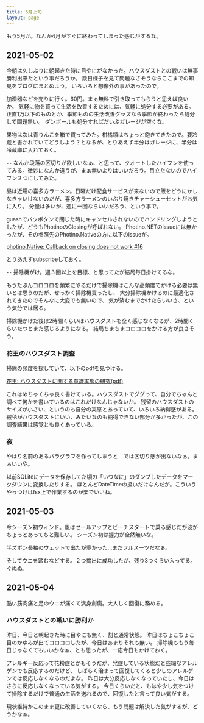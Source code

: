 ```yaml
---
title: 5月上旬
layout: page
---
```


もう5月か。なんか4月がすぐに終わってしまった感じがするな。

## 2021-05-02

今朝は久しぶりに朝起きた時に目やにがなかった。ハウスダストとの戦いは無事勝利出来たという事だろうか。
数日様子を見て問題なさそうならここまでの知見をブログにまとめよう。
いろいろと想像外の事があったので。

加湿器などを売りに行く。60円。まぁ無料で引き取ってもらうと思えば良いか。
気軽に物を買って生活を改善するためには、気軽に処分する必要がある。正直1万以下のものとか、季節ものの生活改善グッズなら季節が終わったら処分して問題無い。
ダンボールも処分すればだいぶガレージが空くな。

果物は次は青りんこを箱で買ってみた。柑橘類はちょっと飽きてきたので。要冷蔵と書かれていてどうしよう？となるが、とりあえず半分はガレージに、半分は冷蔵庫に入れておく。

`--` なんか段落の区切りが欲しいなぁ、と思って、クオートしたハイフンを使ってみる。微妙になんか違うが、まぁ無いよりはいいだろう。目立たないのでハイフン２つにしてみた。

昼は近場の喜多方ラーメン。日曜だけ配食サービスが来ないので飯をどうにかしなきゃいけないのだが、喜多方ラーメンのいぶり焼きチャーシューセットがお気に入り。
分量は多いが、週に一回ならいいだろう、という事で。

guashでバツボタンで閉じた時にキャンセルされないのでハンドリングしようとしたが、どうもPhotinoのClosingが呼ばれない。
Photino.NETのissueには無かったが、その参照先のPhotino.Nativeの方に以下のissueが。

[photino.Native: Callback on closing does not work #16](https://github.com/tryphotino/photino.Native/issues/16)

とりあえずsubscribeしておく。

`--` 掃除機がけ。週３回以上を目標、と思ってたが結局毎日掛けてるな。

もうたぶんコロコロを頻繁にやるだけで掃除機はこんな高頻度でかける必要は無いとは思うのだが、せっかく掃除機買ったし、
大分掃除機かけるのに最適化されてきたのでそんなに大変でも無いので、
気が済むまでかけたらいいさ、という気分では居る。

掃除機かけた後は2時間くらいはハウスダストを全く感じなくなるが、2時間くらいたつとまた感じるようになる。
結局ちまちまコロコロをかける方が良さそう。

### 花王のハウスダスト調査

掃除の頻度を探していて、以下のpdfを見つける。

[花王: ハウスダストに関する意識実態の研究(pdf)](https://www.kao.co.jp/content/dam/sites/kao/www-kao-co-jp/lifei/life/pdf/20040428.pdf)

これはめちゃくちゃ良く書けている。ハウスダストでググって、自分でちゃんと調べて何かを書いているのはこれだけなんじゃないか。
残留のハウスダストのサイズが小さい、というのも自分の実感とあっていて、いろいろ納得感がある。
絨毯がハウスダストにいい、みたいなのも納得できない部分が多かったが、この調査結果は感覚とも良くあっている。

### 夜

やはり名前のあるパラグラフを作ってしまうと`--`では区切り感が出ないなぁ。まぁいいや。

以前SQLiteにデータを保存してた頃の「いつなに」のダンプしたデータをマークダウンに変換したりする。
ほとんどDateTimeの扱いだけなんだが。こういうやっつけはfsx上で作業するのが楽でいいね。

## 2021-05-03

今シーズン初ウィンド。風はセールアップとビーチスタートで乗る感じだが波がちょっとあってちと難しい。
シーズン初は握力が全然無いな。

半ズボン長袖のウェットで出たが寒かった…まだフルスーツだなぁ。

そしてウニを踏むなどする。２つ摘出に成功したが、残り3つくらい入ってる。ぐぬぬ。

## 2021-05-04

酷い筋肉痛と足のウニが痛くて満身創痍。大人しく回復に務める。

### ハウスダストとの戦いに勝利か

昨日、今日と朝起きた時に目やにも無く、割と通常状態。
昨日はちょこちょこ目のかゆみが出てコロコロしたが、今日はあまりそれも無い。
掃除機ももう毎日じゃなくてもいいかなぁ、とも思ったが、一応今日もかけておく。

アレルギー反応って花粉症とかもそうだが、発症している状態だと些細なアレルゲンでも反応するのだけど、
しばらく治まって回復してくると少しのアレルゲンでは反応しなくなるのだよな。
昨日は大分反応しなくなっていたし、今日はさらに反応しなくなっている気がする。
今日くらいだと、もはや少し気をつけて掃除するだけで普通の生活を送れるので、回復したと言って良い気がする。

現状維持かこのまま更に改善していくなら、もう問題は解決した気がするが、どうかなぁ。
